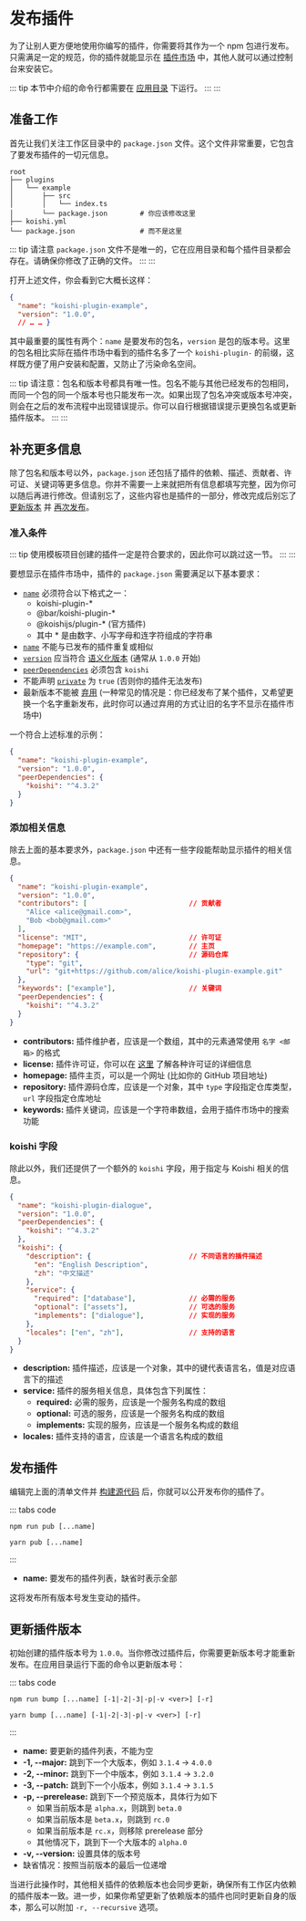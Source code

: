 # 发布插件

为了让别人更方便地使用你编写的插件，你需要将其作为一个 npm 包进行发布。只需满足一定的规范，你的插件就能显示在 [插件市场](../../market/) 中，其他人就可以通过控制台来安装它。

::: tip
本节中介绍的命令行都需要在 [应用目录](./config.md#应用目录) 下运行。
:::
:::

## 准备工作

首先让我们关注工作区目录中的 `package.json` 文件。这个文件非常重要，它包含了要发布插件的一切元信息。

```diff{6}
root
├── plugins
│   └── example
│       ├── src
│       │   └── index.ts
│       └── package.json        # 你应该修改这里
├── koishi.yml
└── package.json                # 而不是这里
```

::: tip
请注意 `package.json` 文件不是唯一的，它在应用目录和每个插件目录都会存在。请确保你修改了正确的文件。
:::
:::

打开上述文件，你会看到它大概长这样：

```json title=package.json
{
  "name": "koishi-plugin-example",
  "version": "1.0.0",
  // … … }
```

其中最重要的属性有两个：`name` 是要发布的包名，`version` 是包的版本号。这里的包名相比实际在插件市场中看到的插件名多了一个 `koishi-plugin-` 的前缀，这样既方便了用户安装和配置，又防止了污染命名空间。

::: tip
请注意：包名和版本号都具有唯一性。包名不能与其他已经发布的包相同，而同一个包的同一个版本号也只能发布一次。如果出现了包名冲突或版本号冲突，则会在之后的发布流程中出现错误提示。你可以自行根据错误提示更换包名或更新插件版本。
:::
:::

## 补充更多信息

除了包名和版本号以外，`package.json` 还包括了插件的依赖、描述、贡献者、许可证、关键词等更多信息。你并不需要一上来就把所有信息都填写完整，因为你可以随后再进行修改。但请别忘了，这些内容也是插件的一部分，修改完成后别忘了 [更新版本](#更新插件版本) 并 [再次发布](#发布插件)。

### 准入条件

::: tip
使用模板项目创建的插件一定是符合要求的，因此你可以跳过这一节。
:::
:::

要想显示在插件市场中，插件的 `package.json` 需要满足以下基本要求：

- [`name`](https://docs.npmjs.com/cli/v8/configuring-npm/package-json#name) 必须符合以下格式之一：
  - koishi-plugin-\*
  - @bar/koishi-plugin-\*
  - @koishijs/plugin-\* (官方插件)
  - 其中 \* 是由数字、小写字母和连字符组成的字符串
- [`name`](https://docs.npmjs.com/cli/v8/configuring-npm/package-json#name) 不能与已发布的插件重复或相似
- [`version`](https://docs.npmjs.com/cli/v8/configuring-npm/package-json#version) 应当符合 [语义化版本](https://semver.org/lang/zh-CN/) (通常从 `1.0.0` 开始)
- [`peerDependencies`](https://docs.npmjs.com/cli/v8/configuring-npm/package-json#peerdependencies) 必须包含 `koishi`
- 不能声明 [`private`](https://docs.npmjs.com/cli/v8/configuring-npm/package-json#private) 为 `true` (否则你的插件无法发布)
- 最新版本不能被 [弃用](https://docs.npmjs.com/deprecating-and-undeprecating-packages-or-package-versions) (一种常见的情况是：你已经发布了某个插件，又希望更换一个名字重新发布，此时你可以通过弃用的方式让旧的名字不显示在插件市场中)

一个符合上述标准的示例：

```json title=package.json
{
  "name": "koishi-plugin-example",
  "version": "1.0.0",
  "peerDependencies": {
    "koishi": "^4.3.2"
  }
}
```

### 添加相关信息

除去上面的基本要求外，`package.json` 中还有一些字段能帮助显示插件的相关信息。

```json title=package.json
{
  "name": "koishi-plugin-example",
  "version": "1.0.0",
  "contributors": [                         // 贡献者
    "Alice <alice@gmail.com>",
    "Bob <bob@gmail.com>"
  ],
  "license": "MIT",                         // 许可证
  "homepage": "https://example.com",        // 主页
  "repository": {                           // 源码仓库
    "type": "git",
    "url": "git+https://github.com/alice/koishi-plugin-example.git"
  },
  "keywords": ["example"],                  // 关键词
  "peerDependencies": {
    "koishi": "^4.3.2"
  }
}
```

- **contributors:** 插件维护者，应该是一个数组，其中的元素通常使用 `名字 <邮箱>` 的格式
- **license:** 插件许可证，你可以在 [这里](https://choosealicense.com/licenses/) 了解各种许可证的详细信息
- **homepage:** 插件主页，可以是一个网址 (比如你的 GitHub 项目地址)
- **repository:** 插件源码仓库，应该是一个对象，其中 `type` 字段指定仓库类型，`url` 字段指定仓库地址
- **keywords:** 插件关键词，应该是一个字符串数组，会用于插件市场中的搜索功能

### koishi 字段

除此以外，我们还提供了一个额外的 `koishi` 字段，用于指定与 Koishi 相关的信息。

```json title=package.json
{
  "name": "koishi-plugin-dialogue",
  "version": "1.0.0",
  "peerDependencies": {
    "koishi": "^4.3.2"
  },
  "koishi": {
    "description": {                        // 不同语言的插件描述
      "en": "English Description",
      "zh": "中文描述"
    },
    "service": {
      "required": ["database"],             // 必需的服务
      "optional": ["assets"],               // 可选的服务
      "implements": ["dialogue"],           // 实现的服务
    },
    "locales": ["en", "zh"],                // 支持的语言
  }
}
```

- **description:** 插件描述，应该是一个对象，其中的键代表语言名，值是对应语言下的描述
- **service:** 插件的服务相关信息，具体包含下列属性：
  - **required:** 必需的服务，应该是一个服务名构成的数组
  - **optional:** 可选的服务，应该是一个服务名构成的数组
  - **implements:** 实现的服务，应该是一个服务名构成的数组
- **locales:** 插件支持的语言，应该是一个语言名构成的数组

## 发布插件

编辑完上面的清单文件并 [构建源代码](./workspace.md#构建源代码) 后，你就可以公开发布你的插件了。

::: tabs code
```npm
npm run pub [...name]
```
```yarn
yarn pub [...name]
```
:::

- **name:** 要发布的插件列表，缺省时表示全部

这将发布所有版本号发生变动的插件。

## 更新插件版本

初始创建的插件版本号为 `1.0.0`。当你修改过插件后，你需要更新版本号才能重新发布。在应用目录运行下面的命令以更新版本号：

::: tabs code
```npm
npm run bump [...name] [-1|-2|-3|-p|-v <ver>] [-r]
```
```yarn
yarn bump [...name] [-1|-2|-3|-p|-v <ver>] [-r]
```
:::

- **name:** 要更新的插件列表，不能为空
- **-1, --major:** 跳到下一个大版本，例如 `3.1.4` -> `4.0.0`
- **-2, --minor:** 跳到下一个中版本，例如 `3.1.4` -> `3.2.0`
- **-3, --patch:** 跳到下一个小版本，例如 `3.1.4` -> `3.1.5`
- **-p, --prerelease:** 跳到下一个预览版本，具体行为如下
  - 如果当前版本是 `alpha.x`，则跳到 `beta.0`
  - 如果当前版本是 `beta.x`，则跳到 `rc.0`
  - 如果当前版本是 `rc.x`，则移除 prerelease 部分
  - 其他情况下，跳到下一个大版本的 `alpha.0`
- **-v, --version:** 设置具体的版本号
- 缺省情况：按照当前版本的最后一位递增

当进行此操作时，其他相关插件的依赖版本也会同步更新，确保所有工作区内依赖的插件版本一致。进一步，如果你希望更新了依赖版本的插件也同时更新自身的版本，那么可以附加 `-r, --recursive` 选项。
